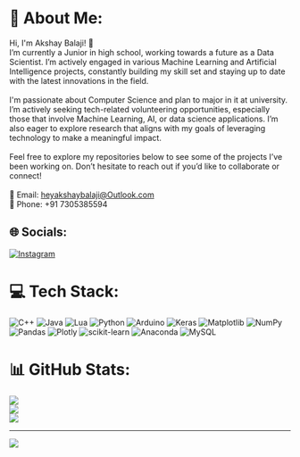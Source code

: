 # 💫 About Me:
Hi, I'm Akshay Balaji! 👋<br>I’m currently a Junior in high school, working towards a future as a Data Scientist. I’m actively engaged in various Machine Learning and Artificial Intelligence projects, constantly building my skill set and staying up to date with the latest innovations in the field.<br><br>I'm passionate about Computer Science and plan to major in it at university. I’m actively seeking tech-related volunteering opportunities, especially those that involve Machine Learning, AI, or data science applications. I’m also eager to explore research that aligns with my goals of leveraging technology to make a meaningful impact.<br><br>Feel free to explore my repositories below to see some of the projects I’ve been working on. Don’t hesitate to reach out if you’d like to collaborate or connect!<br><br>📧 Email: heyakshaybalaji@Outlook.com<br>📱 Phone: +91 7305385594


## 🌐 Socials:
[![Instagram](https://img.shields.io/badge/Instagram-%23E4405F.svg?logo=Instagram&logoColor=white)](https://instagram.com/akshayfound) 

# 💻 Tech Stack:
![C++](https://img.shields.io/badge/c++-%2300599C.svg?style=for-the-badge&logo=c%2B%2B&logoColor=white) ![Java](https://img.shields.io/badge/java-%23ED8B00.svg?style=for-the-badge&logo=openjdk&logoColor=white) ![Lua](https://img.shields.io/badge/lua-%232C2D72.svg?style=for-the-badge&logo=lua&logoColor=white) ![Python](https://img.shields.io/badge/python-3670A0?style=for-the-badge&logo=python&logoColor=ffdd54) ![Arduino](https://img.shields.io/badge/-Arduino-00979D?style=for-the-badge&logo=Arduino&logoColor=white) ![Keras](https://img.shields.io/badge/Keras-%23D00000.svg?style=for-the-badge&logo=Keras&logoColor=white) ![Matplotlib](https://img.shields.io/badge/Matplotlib-%23ffffff.svg?style=for-the-badge&logo=Matplotlib&logoColor=black) ![NumPy](https://img.shields.io/badge/numpy-%23013243.svg?style=for-the-badge&logo=numpy&logoColor=white) ![Pandas](https://img.shields.io/badge/pandas-%23150458.svg?style=for-the-badge&logo=pandas&logoColor=white) ![Plotly](https://img.shields.io/badge/Plotly-%233F4F75.svg?style=for-the-badge&logo=plotly&logoColor=white) ![scikit-learn](https://img.shields.io/badge/scikit--learn-%23F7931E.svg?style=for-the-badge&logo=scikit-learn&logoColor=white) ![Anaconda](https://img.shields.io/badge/Anaconda-%2344A833.svg?style=for-the-badge&logo=anaconda&logoColor=white) ![MySQL](https://img.shields.io/badge/mysql-4479A1.svg?style=for-the-badge&logo=mysql&logoColor=white)
# 📊 GitHub Stats:
![](https://github-readme-stats.vercel.app/api?username=Mr-Ak-Shay&theme=nightowl&hide_border=false&include_all_commits=true&count_private=false)<br/>
![](https://github-readme-streak-stats.herokuapp.com/?user=Mr-Ak-Shay&theme=nightowl&hide_border=false)<br/>
![](https://github-readme-stats.vercel.app/api/top-langs/?username=Mr-Ak-Shay&theme=nightowl&hide_border=false&include_all_commits=true&count_private=false&layout=compact)

---
[![](https://visitcount.itsvg.in/api?id=Mr-Ak-Shay&icon=0&color=12)](https://visitcount.itsvg.in)

